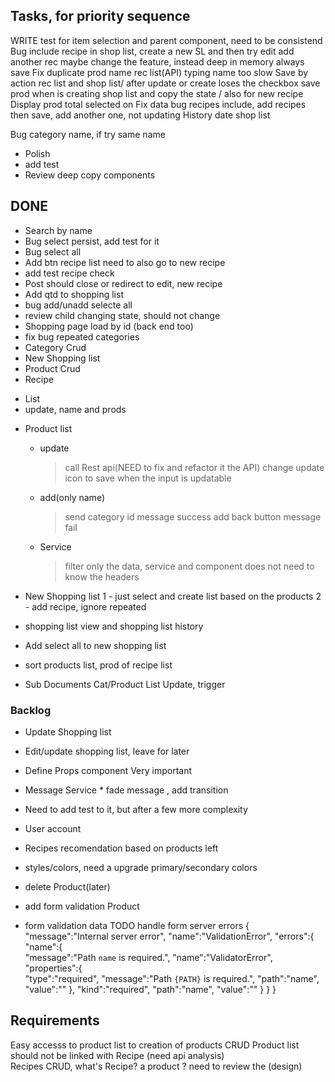 ## Tasks, for priority sequence

WRITE test for item selection and parent component, need to be consistend
Bug include recipe in shop list, create a new SL and then try edit add another rec
    maybe change the feature, instead deep in memory always save
Fix duplicate prod name rec list(API)
typing name too slow
Save by action rec list and shop list/ after update or create loses the checkbox
save prod when is creating shop list and copy the state / also for new recipe
Display prod total selected on 
Fix data
bug recipes include, add recipes then save, add another one, not updating
History date shop list


Bug category name, if try same name


- Polish
- add test
- Review deep copy components

## DONE 
- Search by name
- Bug select persist, add test for it
- Bug select all
- Add btn recipe list need to also go to new recipe
- add test recipe check
- Post should close or redirect to edit, new recipe
- Add qtd to shopping list
- bug add/unadd selecte all
- review child changing state, should not change
- Shopping page load by id (back end too)
- fix bug repeated categories
- Category Crud
- New Shopping list
- Product Crud
- Recipe
 * List
 * update, name and prods
 - Product list
     - update
       > call Rest api(NEED to fix and refactor it the API)
       > change update icon to save when the input is updatable
     - add(only name)
        > send category id
        > message success 
        > add back button
        > message fail 
    - Service 
        > filter only the data, service and component does not need to know the headers   
- New Shopping list
    1 - just select and create list based on the products
    2 - add recipe, ignore repeated        
- shopping list view and shopping list history
- Add select all to new shopping list
- sort products list, prod of recipe list

- Sub Documents Cat/Product List
  Update, trigger

### Backlog
  - Update Shopping list
  
  - Edit/update shopping list, leave for later
  - Define Props component Very important 
  - Message Service
        * fade message , add transition  
  - Need to add test to it, but after a few more complexity
  - User account
  - Recipes recomendation based on products left
  - styles/colors, need a upgrade primary/secondary colors
  - delete Product(later)
  - add form validation Product
  - form validation data
            TODO handle form server errors
                {  
                "message":"Internal server error",
                "name":"ValidationError",
                "errors":{  
                    "name":{  
                        "message":"Path `name` is required.",
                        "name":"ValidatorError",
                        "properties":{  
                            "type":"required",
                            "message":"Path `{PATH}` is required.",
                            "path":"name",
                            "value":""
                        },
                        "kind":"required",
                        "path":"name",
                        "value":""
                    }
                }
                }
            
 
 ## Requirements
  Easy accesss to product list to creation of products CRUD
  Product list should not be linked with Recipe (need api analysis)   
  Recipes CRUD, what's Recipe? a product ? need to review the (design)